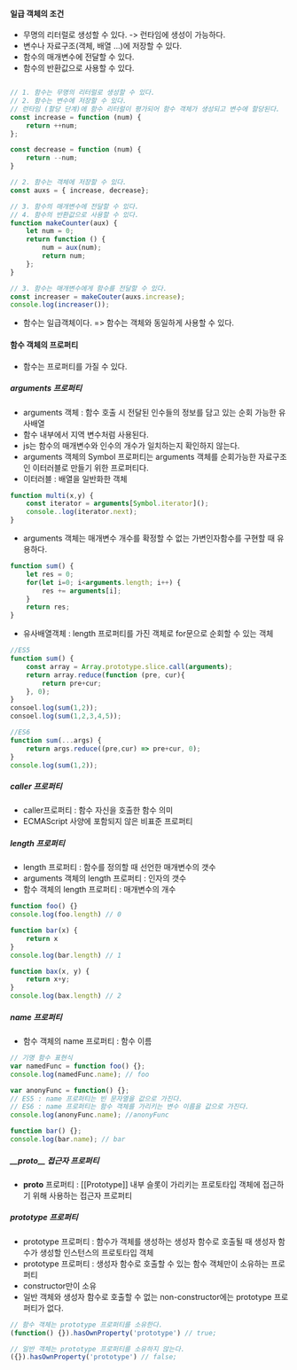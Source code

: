 
#### 일급 객체의 조건
- 무명의 리터럴로 생성할 수 있다. -> 런타임에 생성이 가능하다.
- 변수나 자료구조(객체, 배열 ...)에 저장할 수 있다.
- 함수의 매개변수에 전달할 수 있다.
- 함수의 반환값으로 사용할 수 있다.
``` js

// 1. 함수는 무명의 리터럴로 생성할 수 있다.
// 2. 함수는 변수에 저장할 수 있다.
// 런타임 (할당 단계)에 함수 리터럴이 평가되어 함수 객체가 생성되고 변수에 할당된다.
const increase = function (num) {
	return ++num;
};

const decrease = function (num) {
	return --num;
}

// 2. 함수는 객체에 저장할 수 있다.
const auxs = { increase, decrease};

// 3. 함수의 매개변수에 전달할 수 있다.
// 4. 함수의 반환값으로 사용할 수 있다.
function makeCounter(aux) {
	let num = 0;
	return function () {
		num = aux(num);
		return num;
	};
}

// 3. 함수는 매개변수에게 함수를 전달할 수 있다.
const increaser = makeCouter(auxs.increase);
console.log(increaser());

```
- 함수는 일급객체이다. => 함수는 객체와 동일하게 사용할 수 있다.

#### 함수 객체의 프로퍼티
- 함수는 프로퍼티를 가질 수 있다.
##### arguments 프로퍼티
- arguments 객체 : 함수 호출 시 전달된 인수들의 정보를 담고 있는 순회 가능한 유사배열
- 함수 내부에서 지역 변수처럼 사용된다.
- js는 함수의 매개변수와 인수의 개수가 일치하는지 확인하지 않는다.
- arguments 객체의 Symbol 프로퍼티는 arguments 객체를 순회가능한 자료구조인 이터러블로 만들기 위한 프로퍼티다.
- 이터러블 : 배열을 일반화한 객체
```js
function multi(x,y) {
	const iterator = arguments[Symbol.iterator]();
	console..log(iterator.next);
}
```
- arguments 객체는 매개변수 개수를 확정할 수 없는 가변인자함수를 구현할 때 유용하다.
```js
function sum() {
	let res = 0;
	for(let i=0; i<arguments.length; i++) {
		res += arguments[i];
	}
	return res;
}
```
- 유사배열객체 : length 프로퍼티를 가진 객체로 for문으로 순회할 수 있는 객체
```js
//ES5
function sum() {
	const array = Array.prototype.slice.call(arguments);
	return array.reduce(function (pre, cur){
		return pre+cur;
	}, 0);
}
consoel.log(sum(1,2));
consoel.log(sum(1,2,3,4,5));
```

``` js
//ES6
function sum(...args) {
	return args.reduce((pre,cur) => pre+cur, 0);
}
console.log(sum(1,2));
```

##### caller 프로퍼티
- caller프로퍼티 : 함수 자신을 호출한 함수 의미
- ECMAScript 사양에 포함되지 않은 비표준 프로퍼티

##### length 프로퍼티
- length 프로퍼티 : 함수를 정의할 때 선언한 매개변수의 갯수
- arguments 객체의 length 프로퍼티 : 인자의 갯수
- 함수 객체의 length 프로퍼티 : 매개변수의 개수
```js
function foo() {}
console.log(foo.length) // 0

function bar(x) {
	return x
}
console.log(bar.length) // 1

function bax(x, y) {
	return x+y;
}
console.log(bax.length) // 2
```

##### name 프로퍼티
- 함수 객체의 name 프로퍼티 : 함수 이름
```js
// 기명 함수 표현식
var namedFunc = function foo() {};
console.log(namedFunc.name); // foo

var anonyFunc = function() {};
// ES5 : name 프로퍼티는 빈 문자열을 값으로 가진다.
// ES6 : name 프로퍼티는 함수 객체를 가리키는 변수 이름을 값으로 가진다.
console.log(anonyFunc.name); //anonyFunc

function bar() {};
console.log(bar.name); // bar

```

##### \_\_proto__ 접근자 프로퍼티
- __proto__ 프로퍼티 : \[[Prototype]] 내부 슬롯이 가리키는 프로토타입 객체에 접근하기 위해 사용하는 접근자 프로퍼티

##### prototype 프로퍼티 
- prototype 프로퍼티 : 함수가 객체를 생성하는 생성자 함수로 호출될 때 생성자 함수가 생성할 인스턴스의 프로토타입 객체
- prototype 프로퍼티 : 생성자 함수로 호출할 수 있는 함수 객체만이 소유하는 프로퍼티
- constructor만이 소유
- 일반 객체와 생성자 함수로 호출할 수 없는 non-constructor에는 prototype 프로퍼티가 없다.
```js
// 함수 객체는 prototype 프로퍼티를 소유한다.
(function() {}).hasOwnProperty('prototype') // true;

// 일반 객체는 prototype 프로퍼티를 소유하지 않는다.
({}).hasOwnProperty('prototype') // false;
```
